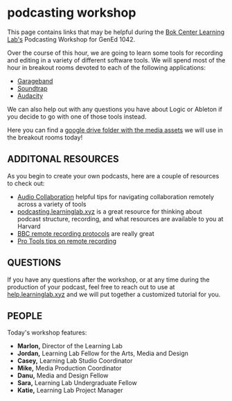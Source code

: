 # podcasting workshop

This page contains links that may be helpful during the [Bok Center Learning Lab's](https://bokcenter.harvard.edu/learning-lab) Podcasting Workshop for GenEd 1042.

Over the course of this hour, we are going to learn some tools for recording and editing in a variety of different software tools. We will spend most of the hour in breakout rooms devoted to each of the following applications:

* [Garageband](http://resources.learninglab.xyz/simple/projects/gened1042/garageband)
* [Soundtrap](http://resources.learninglab.xyz/simple/projects/gened1042/soundtrap)
* [Audacity](http://resources.learninglab.xyz/simple/projects/gened1042/audacity)

We can also help out with any questions you have about Logic or Ableton if you decide to go with one of those tools instead. 

Here you can find a [google drive folder with the media assets](https://drive.google.com/drive/folders/1TmVnzv3Z3sWznzVNUcZKQDCaeJDFA7ln) we will use in the breakout rooms today!

## ADDITONAL RESOURCES
As you begin to create your own podcasts, here are a couple of resources to check out:
* [Audio Collaboration](http://resources.learninglab.xyz/simple/projects/gened1042/audio-collaboration) helpful tips for navigating collaboration remotely across a variety of tools
* [podcasting.learninglab.xyz](podcasting.learninglab.xyz) is a great resource for thinking about podcast structure, recording, and what resources are available to you at Harvard
* [BBC remote recording protocols](https://www.bbc.com/news/business-26256502) are really great
* [Pro Tools tips on remote recording](https://www.pro-tools-expert.com/production-expert-1/2020/3/31/case-study-how-to-remote-record-during-the-covid-19-lockdown)

## QUESTIONS
If you have any questions after the workshop, or at any time during the production of your podcast, feel free to reach out to use at [help.learninglab.xyz](http://help.learninglab.xyz) and we will put together a customized tutorial for you.


## PEOPLE
Today's workshop features:
- **Marlon,** Director of the Learning Lab
- **Jordan,** Learning Lab Fellow for the Arts, Media and Design
- **Casey,** Learning Lab Studio Coordinator
- **Mike,** Media Production Coordinator
- **Danu,** Media and Design Fellow
- **Sara,** Learning Lab Undergraduate Fellow
- **Katie,** Learning Lab Project Manager
